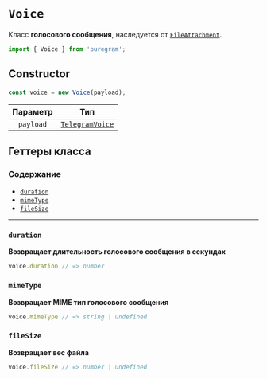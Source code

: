 # `Voice`

Класс **голосового сообщения**, наследуется от [`FileAttachment`](file-attachment.md).

```ts
import { Voice } from 'puregram';
```

## Constructor

```ts
const voice = new Voice(payload);
```

| Параметр  |                             Тип                             |
| :-------: | :---------------------------------------------------------: |
| `payload` | [`TelegramVoice`](https://core.telegram.org/bots/api#voice) |

## Геттеры класса

### Содержание

* [`duration`](#duration)
* [`mimeType`](#mimetype)
* [`fileSize`](#filesize)

---

### `duration`

**Возвращает длительность голосового сообщения в секундах**

```ts
voice.duration // => number
```

### `mimeType`

**Возвращает MIME тип голосового сообщения**

```ts
voice.mimeType // => string | undefined
```

### `fileSize`

**Возвращает вес файла**

```ts
voice.fileSize // => number | undefined
```
